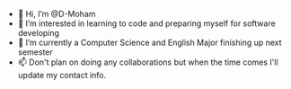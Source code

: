 - 👋 Hi, I’m @D-Moham
- 👀 I’m interested in learning to code and preparing myself for software developing
- 🌱 I’m currently a Computer Science and English Major finishing up next semester
- 📫 Don't plan on doing any collaborations but when the time comes I'll update my contact info.

<!---
D-Moham/D-Moham is a ✨ special ✨ repository because its `README.md` (this file) appears on your GitHub profile.
You can click the Preview link to take a look at your changes.
--->
